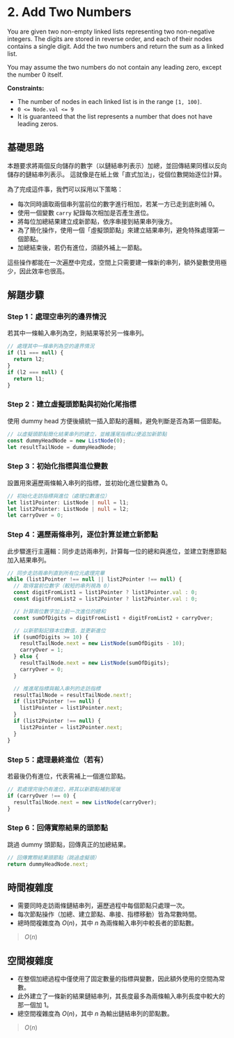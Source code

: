 # 2. Add Two Numbers

You are given two non-empty linked lists representing two non-negative integers. 
The digits are stored in reverse order, and each of their nodes contains a single digit. Add the two numbers and return the sum as a linked list.

You may assume the two numbers do not contain any leading zero, except the number 0 itself.

**Constraints:**

- The number of nodes in each linked list is in the range `[1, 100]`.
- `0 <= Node.val <= 9`
- It is guaranteed that the list represents a number that does not have leading zeros.

## 基礎思路

本題要求將兩個反向儲存的數字（以鏈結串列表示）加總，並回傳結果同樣以反向儲存的鏈結串列表示。
這就像是在紙上做「直式加法」，從個位數開始逐位計算。

為了完成這件事，我們可以採用以下策略：

- 每次同時讀取兩個串列當前位的數字進行相加，若某一方已走到底則補 0。
- 使用一個變數 `carry` 紀錄每次相加是否產生進位。
- 將每位加總結果建立成新節點，依序串接到結果串列後方。
- 為了簡化操作，使用一個「虛擬頭節點」來建立結果串列，避免特殊處理第一個節點。
- 加總結束後，若仍有進位，須額外補上一節點。

這些操作都能在一次遍歷中完成，空間上只需要建一條新的串列，額外變數使用極少，因此效率也很高。

## 解題步驟

### Step 1：處理空串列的邊界情況

若其中一條輸入串列為空，則結果等於另一條串列。

```typescript
// 處理其中一條串列為空的邊界情況
if (l1 === null) {
  return l2;
}
if (l2 === null) {
  return l1;
}
```

### Step 2：建立虛擬頭節點與初始化尾指標

使用 dummy head 方便後續統一插入節點的邏輯，避免判斷是否為第一個節點。

```typescript
// 以虛擬頭節點簡化結果串列的建立，並維護尾指標以便追加新節點
const dummyHeadNode = new ListNode(0);
let resultTailNode = dummyHeadNode;
```

### Step 3：初始化指標與進位變數

設置用來遍歷兩條輸入串列的指標，並初始化進位變數為 0。

```typescript
// 初始化走訪指標與進位（處理位數進位）
let list1Pointer: ListNode | null = l1;
let list2Pointer: ListNode | null = l2;
let carryOver = 0;
```

### Step 4：遍歷兩條串列，逐位計算並建立新節點

此步驟進行主邏輯：同步走訪兩串列，計算每一位的總和與進位，並建立對應節點加入結果串列。

```typescript
// 同步走訪兩串列直到所有位元處理完畢
while (list1Pointer !== null || list2Pointer !== null) {
  // 取得當前位數字（較短的串列視為 0）
  const digitFromList1 = list1Pointer ? list1Pointer.val : 0;
  const digitFromList2 = list2Pointer ? list2Pointer.val : 0;

  // 計算兩位數字加上前一次進位的總和
  const sumOfDigits = digitFromList1 + digitFromList2 + carryOver;

  // 以新節點記錄本位數值，並更新進位
  if (sumOfDigits >= 10) {
    resultTailNode.next = new ListNode(sumOfDigits - 10);
    carryOver = 1;
  } else {
    resultTailNode.next = new ListNode(sumOfDigits);
    carryOver = 0;
  }

  // 推進尾指標與輸入串列的走訪指標
  resultTailNode = resultTailNode.next!;
  if (list1Pointer !== null) {
    list1Pointer = list1Pointer.next;
  }
  if (list2Pointer !== null) {
    list2Pointer = list2Pointer.next;
  }
}
```

### Step 5：處理最終進位（若有）

若最後仍有進位，代表需補上一個進位節點。

```typescript
// 若處理完後仍有進位，將其以新節點補到尾端
if (carryOver !== 0) {
  resultTailNode.next = new ListNode(carryOver);
}
```

### Step 6：回傳實際結果的頭節點

跳過 dummy 頭節點，回傳真正的加總結果。

```typescript
// 回傳實際結果頭節點（跳過虛擬頭）
return dummyHeadNode.next;
```

## 時間複雜度

- 需要同時走訪兩條鏈結串列，遍歷過程中每個節點只處理一次。
- 每次節點操作（加總、建立節點、串接、指標移動）皆為常數時間。
- 總時間複雜度為 $O(n)$，其中 $n$ 為兩條輸入串列中較長者的節點數。

> $O(n)$

## 空間複雜度

- 在整個加總過程中僅使用了固定數量的指標與變數，因此額外使用的空間為常數。
- 此外建立了一條新的結果鏈結串列，其長度最多為兩條輸入串列長度中較大的那一個加 1。
- 總空間複雜度為 $O(n)$，其中 $n$ 為輸出鏈結串列的節點數。

> $O(n)$
